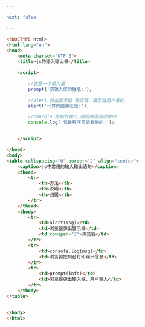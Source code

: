 ```yaml
---

next: false

---
```




<BlogInfo id="223" title="2.js的输入输出框" author="白日梦想猿" pv=0 read_times=0 pre_cost_time="0分37秒" category="js学习" tag_list="['js学习']" create_time="2020.08.01 13:35:13" update_time="2020.08.01 13:46:40" />

```html
<!DOCTYPE html>
<html lang="en">
<head>
    <meta charset="UTF-8">
    <title>js的输入输出框</title>

    <script>

        //这是一个输入框
        prompt('请输入您的姓名:');

        //alert 弹出警示框 输出框，展示给用户看的
        alert('计算的结果还是:');

        //console 控制台输出 给程序员测试用的
        console.log('我是程序员能看到的!');


    </script>

</head>
<body>
<table cellspacing="0" border="2" align="center">
	<caption>js中常用的输入输出语句</caption>
	<thead>
		<tr>
			<th>方法</th>
			<th>说明</th>
			<th>归属</th>
		</tr>
	</thead>
	<tbody>
		<tr>
			<td>alert(msg)</td>
			<td>浏览器弹出警示框</td>
			<td rowspan="3">浏览器</td>
		</tr>
		<tr>
			<td>console.log(msg)</td>
			<td>浏览器控制台打印输出信息</td>
		</tr>
		<tr>
			<td>prompt(info)</td>
			<td>浏览器弹出输入框，用户输入</td>
		</tr>
	</tbody>
</table>


</body>
</html>
```



<ActionBox />
